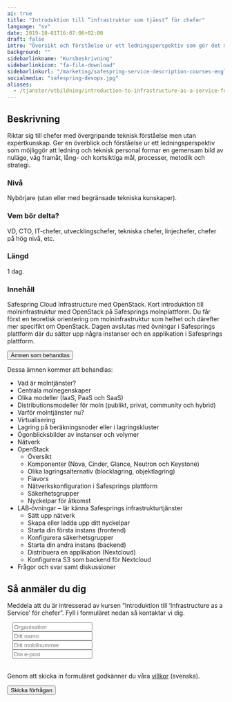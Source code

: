 ```yaml
---
ai: true
title: "Introduktion till ”infrastruktur som tjänst” för chefer"
language: "sv"
date: 2019-10-01T16:07:06+02:00
draft: false
intro: "Översikt och förståelse ur ett ledningsperspektiv som gör det möjligt för ledning och teknisk personal att skapa en gemensam förståelse."
background: ""
sidebarlinkname: "Kursbeskrivning"
sidebarlinkicon: "fa-file-download"
sidebarlinkurl: "/marketing/safespring-service-description-courses-english.pdf"
socialmedia: "safespring-devops.jpg"
aliases:
  - /tjanster/utbildning/introduction-to-infrastructure-as-a-service-for-managers/
---
```

## Beskrivning

Riktar sig till chefer med övergripande teknisk förståelse men utan expertkunskap. Ger en överblick och förståelse ur ett ledningsperspektiv som möjliggör att ledning och teknisk personal formar en gemensam bild av nuläge, väg framåt, lång- och kortsiktiga mål, processer, metodik och strategi.

### Nivå

Nybörjare (utan eller med begränsade tekniska kunskaper).

### Vem bör delta?

VD, CTO, IT‑chefer, utvecklingschefer, tekniska chefer, linjechefer, chefer på hög nivå, etc.

### Längd

1 dag.

### Innehåll

Safespring Cloud Infrastructure med OpenStack.
Kort introduktion till molninfrastruktur med OpenStack på Safesprings molnplattform. Du får först en teoretisk orientering om molninfrastruktur som helhet och därefter mer specifikt om OpenStack. Dagen avslutas med övningar i Safesprings plattform där du sätter upp några instanser och en applikation i Safesprings plattform.

<div class="accordion-box">
<button class="accordion">Ämnen som behandlas</button>
<div class="panel content-body">
<p>Dessa ämnen kommer att behandlas:</p>
<ul>
	<li>Vad är molntjänster?</li>
	<li>Centrala molnegenskaper</li>
	<li>Olika modeller (IaaS, PaaS och SaaS)</li>
	<li>Distributionsmodeller för moln (publikt, privat, community och hybrid)</li>
	<li>Varför molntjänster nu?</li>
	<li>Virtualisering</li>
	<li>Lagring på beräkningsnoder eller i lagringskluster</li>
	<li>Ögonblicksbilder av instanser och volymer</li>
	<li>Nätverk</li>
	<li>OpenStack
  <ul>
  	<li>Översikt</li>
  	<li>Komponenter (Nova, Cinder, Glance, Neutron och Keystone)</li>
  	<li>Olika lagringsalternativ (blocklagring, objektlagring)</li>
  	<li>Flavors</li>
  	<li>Nätverkskonfiguration i Safesprings plattform</li>
  	<li>Säkerhetsgrupper</li>
  	<li>Nyckelpar för åtkomst</li>
  </ul>
  </li>
	<li>LAB‑övningar – lär känna Safesprings infrastrukturtjänster
  <ul>
  	<li>Sätt upp nätverk</li>
  	<li>Skapa eller ladda upp ditt nyckelpar</li>
  	<li>Starta din första instans (frontend)</li>
  	<li>Konfigurera säkerhetsgrupper</li>
  	<li>Starta din andra instans (backend)</li>
  	<li>Distribuera en applikation (Nextcloud)</li>
  	<li>Konfigurera S3 som backend för Nextcloud</li>
  </ul>
  </li>
	<li>Frågor och svar samt diskussioner</li>
</ul>
<div class="pb-3"> </div>
</div>
</div>

<script>
var acc = document.getElementsByClassName("accordion");
var i;

for (i = 0; i < acc.length; i++) {
  acc[i].addEventListener("click", function() {
    this.classList.toggle("active-utbildning");
    var panel = this.nextElementSibling;
    if (panel.style.maxHeight) {
      panel.style.maxHeight = null;
    } else {
      panel.style.maxHeight = panel.scrollHeight + "px";
    }
  });
}
</script>

## Så anmäler du dig

Meddela att du är intresserad av kursen ”Introduktion till ‘Infrastructure as a Service’ för chefer”. Fyll i formuläret nedan så kontaktar vi dig.

<script src="//twitter.github.io/typeahead.js/releases/latest/typeahead.bundle.js"></script>
<style>
  .twitter-typeahead .tt-hint{color:#195f8c}.twitter-typeahead .tt-menu{max-height:300px;overflow:auto;border:1px solid #195f8c;border-top:none;border-radius:0 0 25px 25px;width:298px;margin:-7px 0 0 -52px}.twitter-typeahead .tt-suggestion{background-color:#fafefe;padding:5px 10px;color:#323232}.tt-suggestion:first-child{margin:7px 0 0 0;padding-top:10px}.tt-suggestion:last-child{padding-bottom:20px}.twitter-typeahead .tt-suggestion:hover{background-color:#fafefe;color:#195f8c}
</style>
<script>
  jQuery(document).ready(function(){var t=null,a=jQuery("#up-client-name-input");if(a.length){var i=jQuery("<input type='hidden' name='Client.dunsNo' />"),e=jQuery("<b id='up-client-spinner' class='fa fa-refresh fa-spin' />");e.hide(),a.after(i),a.after(e),a.typeahead({hint:!0,highlight:!0,minLength:3},{name:"clients",limit:25,source:function(e,n,a){t&&clearTimeout(t),t=setTimeout(function(){$.ajax({type:"GET",url:"https://power.upsales.com/api/external/soliditet/clientSearch?name="+e,success:function(e){a(e.data)},error:function(e){}})},200)},templates:{suggestion:function(e){return"<div><div>"+e.name+"</div><span style='color: #323232; font-size: 10px;'>"+e.city+"</span></div>"}}}).bind("typeahead:autocompleted",function(e,n){a.typeahead("val",n.name),i.val(n.dunsNo),a.blur()}).bind("typeahead:select",function(e,n){a.typeahead("val",n.name),i.val(n.dunsNo)}).bind("typeahead:cursorchange",function(e,n){a.typeahead("val",n.name),i.val(n.dunsNo)}).on("typeahead:asyncrequest",function(){e.show()}).on("typeahead:asynccancel typeahead:asyncreceive",function(){e.hide()})}});
</script>
<form id="up-form" name="form_9549ue770a5b7152b4b9796393b0943084e71" action="https://power.upsales.com/api/external/formSubmit" method="POST">
  <div class="form"><i class="fas fa-briefcase"></i>&nbsp;&nbsp;&nbsp;<input maxlength="512" type="text" id="up-client-name-input" name="Client.name" required="" placeholder="Organisation"></div>
  <div class="form"><i class="fas fa-user-tie"></i>&nbsp;&nbsp;&nbsp;<input maxlength="512" type="text" name="Contact.name" required="" placeholder="Ditt namn"></div>
  <div class="form"><i class="fas fa-mobile-alt"></i>&nbsp;&nbsp;&nbsp;<input maxlength="512" type="text" name="Contact.cellPhone" required="" placeholder="Ditt mobilnummer"></div>
  <div class="form"><i class="fas fa-envelope"></i>&nbsp;&nbsp;&nbsp;<input maxlength="512" type="email" id="up-email-input" autocomplete="off" name="Contact.email" required="required" placeholder="Din e-post"></div>
  <input type="hidden" value="Introduktion till ”Infrastructure as a Service” för chefer" name="Extra.1570014130220" checked>
	<!-- REQUIRED FIELDS -->
  <input type="hidden" name="formCid" value="9549">
	<input type="hidden" name="formId" value="9549ue770a5b7152b4b9796393b0943084e71">
	<input type="hidden" name="isFrame" value="false">
	<input type="text" value="" name="validation" style="display: none;">
	<!-- END OF REQUIRED FIELDS -->
  <br>
	<p>Genom att skicka in formuläret godkänner du våra <a href="/dokument/personuppgiftshantering/" target="_blank">villkor</a> (svenska).</p>
	<button type="submit" class="button">Skicka förfrågan</button>
</form>
<script>(function(){var form = document.getElementById("up-form");if(form) {form.addEventListener("submit", function(ev) {var button = ev.target.querySelector("button[type=submit]");if(button) {button.disabled = true;}});}})();</script>